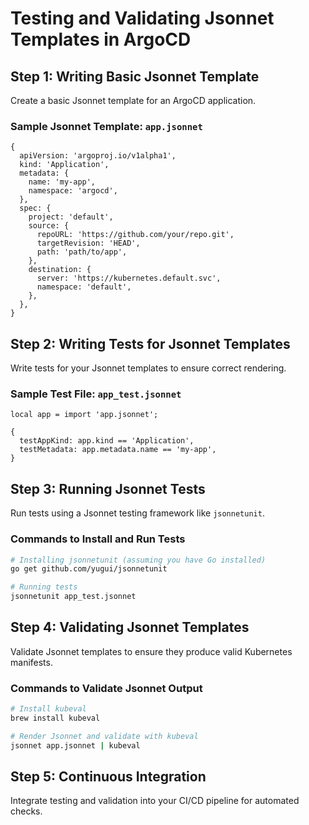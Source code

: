 
# Testing and Validating Jsonnet Templates in ArgoCD

## Step 1: Writing Basic Jsonnet Template

Create a basic Jsonnet template for an ArgoCD application.

### Sample Jsonnet Template: `app.jsonnet`
```jsonnet
{
  apiVersion: 'argoproj.io/v1alpha1',
  kind: 'Application',
  metadata: {
    name: 'my-app',
    namespace: 'argocd',
  },
  spec: {
    project: 'default',
    source: {
      repoURL: 'https://github.com/your/repo.git',
      targetRevision: 'HEAD',
      path: 'path/to/app',
    },
    destination: {
      server: 'https://kubernetes.default.svc',
      namespace: 'default',
    },
  },
}
```

## Step 2: Writing Tests for Jsonnet Templates

Write tests for your Jsonnet templates to ensure correct rendering.

### Sample Test File: `app_test.jsonnet`
```jsonnet
local app = import 'app.jsonnet';

{
  testAppKind: app.kind == 'Application',
  testMetadata: app.metadata.name == 'my-app',
}
```

## Step 3: Running Jsonnet Tests

Run tests using a Jsonnet testing framework like `jsonnetunit`.

### Commands to Install and Run Tests
```bash
# Installing jsonnetunit (assuming you have Go installed)
go get github.com/yugui/jsonnetunit

# Running tests
jsonnetunit app_test.jsonnet
```

## Step 4: Validating Jsonnet Templates

Validate Jsonnet templates to ensure they produce valid Kubernetes manifests.

### Commands to Validate Jsonnet Output
```bash
# Install kubeval
brew install kubeval

# Render Jsonnet and validate with kubeval
jsonnet app.jsonnet | kubeval
```

## Step 5: Continuous Integration

Integrate testing and validation into your CI/CD pipeline for automated checks.

